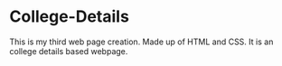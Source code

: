 # College-Details
This is my third web page creation. Made up of HTML and CSS. It is an college details based webpage.
